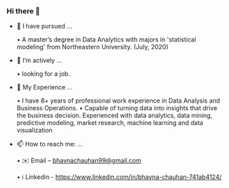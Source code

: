 ### Hi there 👋

- 🔭 I have pursued ...

    • A master’s degree in Data Analytics with majors in 'statistical modeling' from Northeastern University. (July, 2020) 
    
- 🌱 I’m actively ...

    •	looking for a job.
    
- 👯 My Experience ...

    •	I have 8+ years of professional work experience in Data Analysis and Business Operations.
    •	Capable of turning data into insights that drive the business decision. Experienced with data analytics, data mining, predictive modeling, market research, machine learning and data visualization

- 📫 How to reach me: ...

    •	✉️ Email – bhavnachauhan99@gmail.com
   
    •	ℹ️ Linkedin - https://www.linkedin.com/in/bhavna-chauhan-741ab4124/

